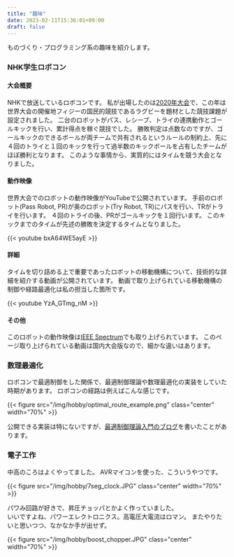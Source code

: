 ```yaml
---
title: "趣味"
date: 2023-02-11T15:36:01+09:00
draft: false
---
```


ものづくり・プログラミング系の趣味を紹介します。

### NHK学生ロボコン
#### 大会概要
NHKで放送しているロボコンです。
私が出場したのは[2020年大会](https://official-robocon.com/history/gakusei/?history=twentynine)で、この年は世界大会の開催地フィジーの国民的競技であるラグビーを題材とした競技課題が設定されました。
二台のロボットがパス、レシーブ、トライの連携動作とゴールキックを行い、累計得点を稼ぐ競技でした。
勝敗判定は点数なのですが、ゴールキックのできるボールが両チームで共有されるというルールの制約上、先に４回のトライと１回のキックを行って過半数のキックボールを占有したチームがほぼ勝利となります。
このような事情から、実質的にはタイムを競う大会となりました。

#### 動作映像
世界大会でのロボットの動作映像がYouTubeで公開されています。
手前のロボット(Pass Robot, PR)が奥のロボット(Try Robot, TR)にパスを行い、TRがトライを行います。
４回のトライの後、PRがゴールキックを１回行います。
このキックまでのタイムが先述の勝敗を決定するタイムとなりました。

{{< youtube bxA64WE5ayE >}}

#### 詳細
タイムを切り詰める上で重要であったロボットの移動機構について、技術的な詳細を紹介する動画が公開されています。
動画で取り上げられている移動機構の制御や経路最適化は私の担当した箇所です。

{{< youtube YzA_GTmg_nM >}}

#### その他
このロボットの動作映像は[IEEE Spectrum](https://spectrum.ieee.org/video-friday-bittle-robot-dog)でも取り上げられています。
このページ取り上げられている動画は国内大会版なので、細かな違いはあります。

### 数理最適化
ロボコンで最適制御をした関係で、最適制御理論や数理最適化の実装をしていた時期があります。
ロボコンの経路は例えばこんな感じです。

{{< figure src="/img/hobby/optimal_route_example.png" class="center" width="70%" >}}

公開できる実装は特にないですが、[最適制御理論入門のブログ](https://qiita.com/trgkpc/items/23dd9a365d6b5ffe5508)を書いたことがあります。

### 電子工作
中高のころはよくやってました。
AVRマイコンを使った、こういうやつです。

{{< figure src="/img/hobby/7seg_clock.JPG" class="center" width="70%" >}}

パワみ回路が好きで、昇圧チョッパとかよく作っていました。\
いいですよね、パワーエレクトロニクス。高電圧大電流はロマン。
またやりたいと思いつつ、なかなか手が出せず。

{{< figure src="/img/hobby/boost_chopper.JPG" class="center" width="70%" >}}

